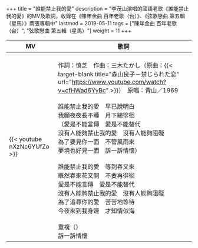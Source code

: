 +++
title = "誰能禁止我的愛"
description = "李茂山演唱的國語老歌《誰能禁止我的愛》的MV及歌詞，收錄在《陳年金曲 百年老歌（台）》、《弦歌戀曲 第五輯（星馬）》兩張專輯中"
lastmod = 2019-05-11
tags = ["陳年金曲 百年老歌（台）",  "弦歌戀曲 第五輯（星馬）"]
weight = 11
+++

MV  | 歌詞  
--------------|-------
{{< youtube nXzNc6YUfZo >}}|<br/>作詞：慎芝　作曲：三木たかし（原曲：{{< target-blank title="森山良子－禁じられた恋" url="https://www.youtube.com/watch?v=cfHWad6YyBc" >}}）　原唱：青山／1969<br/><br/>誰能禁止我的愛　早已說明白<br/>我願夜夜長不睡　月下總徘徊<br/>（愛是不能言傳　愛是不能替代<br/>沒有人能夠禁止我的愛　沒有人能夠阻礙<br/>為了要見你一面　不管風雨來<br/>夢境也好見一面　訴一訴情懷）<br/><br/>誰能禁止我的愛　等到春又來<br/>既然春來花又開　不要再徘徊<br/>愛是不能言傳　愛是不能替代<br/>沒有人能夠禁止我的愛　沒有人能夠阻礙<br/>為了追尋你的愛　苦苦地等待<br/>今夜來到我身邊　才知情似海<br/><br/>重複（）<br/>訴一訴情懷